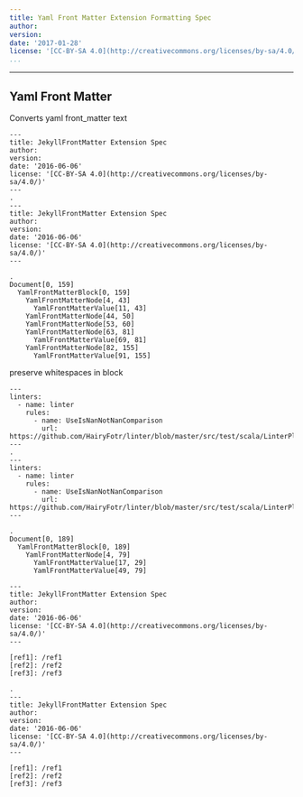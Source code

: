 ```yaml
---
title: Yaml Front Matter Extension Formatting Spec
author:
version:
date: '2017-01-28'
license: '[CC-BY-SA 4.0](http://creativecommons.org/licenses/by-sa/4.0/)'
...
```


---

## Yaml Front Matter

Converts yaml front_matter text

```````````````````````````````` example Yaml Front Matter: 1
---
title: JekyllFrontMatter Extension Spec
author: 
version: 
date: '2016-06-06'
license: '[CC-BY-SA 4.0](http://creativecommons.org/licenses/by-sa/4.0/)'
---
.
---
title: JekyllFrontMatter Extension Spec
author: 
version: 
date: '2016-06-06'
license: '[CC-BY-SA 4.0](http://creativecommons.org/licenses/by-sa/4.0/)'
---

.
Document[0, 159]
  YamlFrontMatterBlock[0, 159]
    YamlFrontMatterNode[4, 43]
      YamlFrontMatterValue[11, 43]
    YamlFrontMatterNode[44, 50]
    YamlFrontMatterNode[53, 60]
    YamlFrontMatterNode[63, 81]
      YamlFrontMatterValue[69, 81]
    YamlFrontMatterNode[82, 155]
      YamlFrontMatterValue[91, 155]
````````````````````````````````


preserve whitespaces in block

```````````````````````````````` example Yaml Front Matter: 2
---
linters:
  - name: linter
    rules:
      - name: UseIsNanNotNanComparison
        url:  https://github.com/HairyFotr/linter/blob/master/src/test/scala/LinterPluginTest.scala#L1930
---
.
---
linters:
  - name: linter
    rules:
      - name: UseIsNanNotNanComparison
        url:  https://github.com/HairyFotr/linter/blob/master/src/test/scala/LinterPluginTest.scala#L1930
---

.
Document[0, 189]
  YamlFrontMatterBlock[0, 189]
    YamlFrontMatterNode[4, 79]
      YamlFrontMatterValue[17, 29]
      YamlFrontMatterValue[49, 79]
````````````````````````````````


```````````````````````````````` example(Yaml Front Matter: 3) options(references-document-top)
---
title: JekyllFrontMatter Extension Spec
author: 
version: 
date: '2016-06-06'
license: '[CC-BY-SA 4.0](http://creativecommons.org/licenses/by-sa/4.0/)'
---

[ref1]: /ref1
[ref2]: /ref2
[ref3]: /ref3

.
---
title: JekyllFrontMatter Extension Spec
author: 
version: 
date: '2016-06-06'
license: '[CC-BY-SA 4.0](http://creativecommons.org/licenses/by-sa/4.0/)'
---

[ref1]: /ref1
[ref2]: /ref2
[ref3]: /ref3

````````````````````````````````


